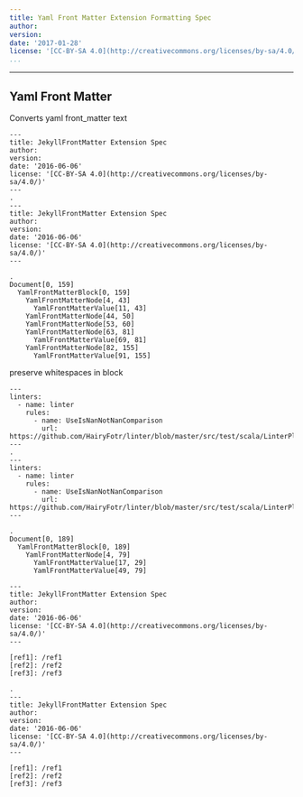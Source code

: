 ```yaml
---
title: Yaml Front Matter Extension Formatting Spec
author:
version:
date: '2017-01-28'
license: '[CC-BY-SA 4.0](http://creativecommons.org/licenses/by-sa/4.0/)'
...
```


---

## Yaml Front Matter

Converts yaml front_matter text

```````````````````````````````` example Yaml Front Matter: 1
---
title: JekyllFrontMatter Extension Spec
author: 
version: 
date: '2016-06-06'
license: '[CC-BY-SA 4.0](http://creativecommons.org/licenses/by-sa/4.0/)'
---
.
---
title: JekyllFrontMatter Extension Spec
author: 
version: 
date: '2016-06-06'
license: '[CC-BY-SA 4.0](http://creativecommons.org/licenses/by-sa/4.0/)'
---

.
Document[0, 159]
  YamlFrontMatterBlock[0, 159]
    YamlFrontMatterNode[4, 43]
      YamlFrontMatterValue[11, 43]
    YamlFrontMatterNode[44, 50]
    YamlFrontMatterNode[53, 60]
    YamlFrontMatterNode[63, 81]
      YamlFrontMatterValue[69, 81]
    YamlFrontMatterNode[82, 155]
      YamlFrontMatterValue[91, 155]
````````````````````````````````


preserve whitespaces in block

```````````````````````````````` example Yaml Front Matter: 2
---
linters:
  - name: linter
    rules:
      - name: UseIsNanNotNanComparison
        url:  https://github.com/HairyFotr/linter/blob/master/src/test/scala/LinterPluginTest.scala#L1930
---
.
---
linters:
  - name: linter
    rules:
      - name: UseIsNanNotNanComparison
        url:  https://github.com/HairyFotr/linter/blob/master/src/test/scala/LinterPluginTest.scala#L1930
---

.
Document[0, 189]
  YamlFrontMatterBlock[0, 189]
    YamlFrontMatterNode[4, 79]
      YamlFrontMatterValue[17, 29]
      YamlFrontMatterValue[49, 79]
````````````````````````````````


```````````````````````````````` example(Yaml Front Matter: 3) options(references-document-top)
---
title: JekyllFrontMatter Extension Spec
author: 
version: 
date: '2016-06-06'
license: '[CC-BY-SA 4.0](http://creativecommons.org/licenses/by-sa/4.0/)'
---

[ref1]: /ref1
[ref2]: /ref2
[ref3]: /ref3

.
---
title: JekyllFrontMatter Extension Spec
author: 
version: 
date: '2016-06-06'
license: '[CC-BY-SA 4.0](http://creativecommons.org/licenses/by-sa/4.0/)'
---

[ref1]: /ref1
[ref2]: /ref2
[ref3]: /ref3

````````````````````````````````


